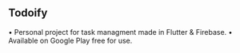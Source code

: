## Todoify

• Personal project for task managment made in Flutter & Firebase.
• Available on Google Play free for use.

